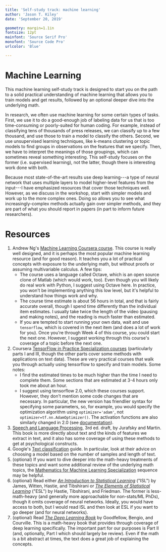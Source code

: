 ```yaml
---
title: 'Self-study track: machine learning'
author: 'Jason T. Kiley'
date: 'September 20, 2019'

geometry: margin=1.1in
fontsize: 12pt
mainfont: 'Source Serif Pro'
monofont: 'Source Code Pro'
urlcolor: 'Blue'

---
```


# Machine Learning

This machine learning self-study track is designed to start you on the path to a solid practical understanding of machine learning that allows you to train models and get results, followed by an optional deeper dive into the underlying math.

In research, we often use machine learning for some certain types of tasks.
First, we use it to do a good-enough job of labeling data for us that is too time-consuming or poorly-suited for human coding.
For example, instead of classifying tens of thousands of press releases, we can classify up to a few thousand, and use those to train a model to classify the others.
Second, we use unsupervised learning techniques, like k-means clustering or topic models to find groups in observations on the features that we specify.
Then, we have to interpret the meanings of those groupings, which can sometimes reveal something interesting.
This self-study focuses on the former (i.e. supervised learning), not the latter, though there is interesting work done with both.

Because most state-of-the-art results use deep learning---a type of neural network that uses multiple layers to model higher-level features from the input---I have emphasized resources that cover those techniques well.
However, as we discuss in the workshop, start with simpler models and work up to the more complex ones.
Doing so allows you to see what increasingly-complex methods actually gain over simpler methods, and they are part of what you should report in papers (in part to inform future researchers).


# Resources

1. Andrew Ng's [Machine Learning Coursera course](https://www.coursera.org/learn/machine-learning). This course is really well designed, and it is perhaps the most popular machine learning resource (and for good reason). It teaches you a lot of practical concepts with exposure to the underlying math, but without proofs or assuming multivariable calculus. A few tips:
    - The course uses a language called Octave, which is an open source clone of Matlab (which would work, too). Even though you will likely do real work with Python, I suggest using Octave here. In practice, you won't be implementing anything this low level, but it's helpful to understand how things work and why.
    - The course time estimate is about 56 hours in total, and that is fairly accurate overall, though I spend time differently than the individual item estimates. I usually take twice the length of the video (pausing and making notes), and the reading is much faster than estimated.
    - If you are tempted to start running your own data, wait and use `tensorflow`, which is covered in the next item (and does a lot of work for you). Once you're through Week 4 of this course, you could start the next one. However, I suggest working through this course's coverage of a topic before the next one.
1. Coursera [TensorFlow in Practice Specialization courses](https://www.coursera.org/specializations/tensorflow-in-practice) (particularly parts I and III, though the other parts cover some methods with applications on text data). These are very practical courses that walk you through actually using tensorflow to specify and train models. Some notes:
    - I find the estimated times to be much higher than the time I need to complete them. Some sections that are estimated at 3-4 hours only took me about an hour.
    - I suggest using tensorflow 2.0, which these courses support. However, they don't mention some code changes that are necessary. In particular, the new version has friendlier syntax for specifying some parameters, so, for example, you would specify the optimization algorithm using `optimizer='adam'`, not `optimizer=tf.nn.AdamOptimizer()`. The activation functions are also similarly changed in 2.0 (see [documentation](https://www.tensorflow.org/beta/guide/migration_guide)).
1. [Speech and Language Processing](https://web.stanford.edu/~jurafsky/slp3/), 3rd ed. draft, by Jurafsky and Martin. This book is more directly about text and the kinds of features we extract in text, and it also has some coverage of using these methods to get at psychological constructs.
1. Google's [Text classification](https://developers.google.com/machine-learning/guides/text-classification) guide. In particular, look at their advice on choosing a model based on the number of samples and length of text.
1. (optional) If you want to dive deeper into the math-heavy treatments of these topics and want some additional review of the underlying math topics, the [Mathematics for Machine Learning Specialization](https://www.coursera.org/specializations/mathematics-machine-learning) sequence may be helpful.
1. (optional) Read either [*An Introduction to Statistical Learning*](http://faculty.marshall.usc.edu/gareth-james/ISL/) ("ISL") by James, Witten, Hastie, and Tibshirani or [*The Elements of Statistical Learning*](https://web.stanford.edu/~hastie/ElemStatLearn/) ("ESL") by Hastie, Tibshirani, and Friedman. The former is less-math-heavy (and generally more approachable for non-stats/ML PhDs), though it omits coverage of neural networks. Ideally, you would have access to both, but I would read ISL and then look at ESL if you want to go deeper (and for neural networks).
1. (optional) Read [*The Deep Learning Book*](https://www.deeplearningbook.org) by Goodfellow, Bengio, and Courville. This is a math-heavy book that provides through coverage of deep learning specifically. The important part for our purposes is Part II (and, optionally, Part I which should largely be review). Even if the math is a bit abstract at times, the text does a great job of explaining the concepts.

